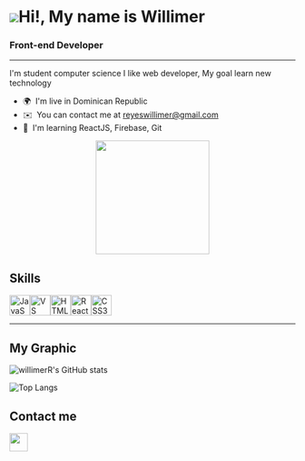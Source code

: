 


 ![](https://user-images.githubusercontent.com/18350557/176309783-0785949b-9127-417c-8b55-ab5a4333674e.gif)Hi!, My name is Willimer
================================================================================================================================

### Front-end Developer
-------------------

I'm student computer science I like web developer, My goal learn new technology

* 🌍  I'm live in Dominican Republic
* ✉️  You can contact me at [reyeswillimer@gmail.com](mailto:reyeswillimer@gmail.com)
* 🧠  I'm learning ReactJS, Firebase, Git

<div id="header" align="center">
  <img src="https://i.giphy.com/media/v1.Y2lkPTc5MGI3NjExd2llN3AwejY5MHpnNWltY2d0Nm1nYmhmYmdxbnQ1cjJybGd0YTVkdyZlcD12MV9pbnRlcm5hbF9naWZfYnlfaWQmY3Q9dHM/ZDTbix65Me1YDNLDF3/giphy.gif" width="200"/>
</div>

## Skills

<p align="left">
<a href="https://developer.mozilla.org/en-US/docs/Web/JavaScript" target="_blank" rel="noreferrer"><img src="https://raw.githubusercontent.com/danielcranney/readme-generator/main/public/icons/skills/javascript-colored.svg" width="36" height="36" alt="JavaScript" /></a><a href="https://code.visualstudio.com/" target="_blank" rel="noreferrer"><img src="https://raw.githubusercontent.com/danielcranney/readme-generator/main/public/icons/skills/visualstudiocode.svg" width="36" height="36" alt="VS Code"/></a><a href="https://developer.mozilla.org/en-US/docs/Glossary/HTML5" target="_blank" rel="noreferrer"><img src="https://raw.githubusercontent.com/danielcranney/readme-generator/main/public/icons/skills/html5-colored.svg" width="36" height="36" alt="HTML5" /></a><a href="https://reactjs.org/" target="_blank" rel="noreferrer"><img src="https://raw.githubusercontent.com/danielcranney/readme-generator/main/public/icons/skills/react-colored.svg" width="36" height="36" alt="React" /></a><a href="https://www.w3.org/TR/CSS/#css" target="_blank" rel="noreferrer"><img src="https://raw.githubusercontent.com/danielcranney/readme-generator/main/public/icons/skills/css3-colored.svg" width="36" height="36" alt="CSS3" /></a>
</p>

-------------------
## My Graphic

![willimerR's GitHub stats](https://github-readme-stats.vercel.app/api?username=willimerR&show_icons=true&theme=radical)

![Top Langs](https://github-readme-stats.vercel.app/api/top-langs/?username=willimerR&layout=compact)



## Contact me

<p align="left"> <a href="https://www.linkedin.com/in/willimer-reyes-3b4630327/" target="_blank" rel="noreferrer"> <picture> <source media="(prefers-color-scheme: dark)" srcset="https://raw.githubusercontent.com/danielcranney/readme-generator/main/public/icons/socials/linkedin-dark.svg" /> <source media="(prefers-color-scheme: light)" srcset="https://raw.githubusercontent.com/danielcranney/readme-generator/main/public/icons/socials/linkedin.svg" /> <img src="https://raw.githubusercontent.com/danielcranney/readme-generator/main/public/icons/socials/linkedin.svg" width="32" height="32" /> </picture> </a></p>



























<!--
**willimerR/willimerR** is a ✨ _special_ ✨ repository because its `README.md` (this file) appears on your GitHub profile.

Here are some ideas to get you started:

- 🔭 I’m currently working on ...
- 🌱 I’m currently learning ...
- 👯 I’m looking to collaborate on ...
- 🤔 I’m looking for help with ...
- 💬 Ask me about ...
- 📫 How to reach me: ...
- 😄 Pronouns: ...
- ⚡ Fun fact: ...
-->
